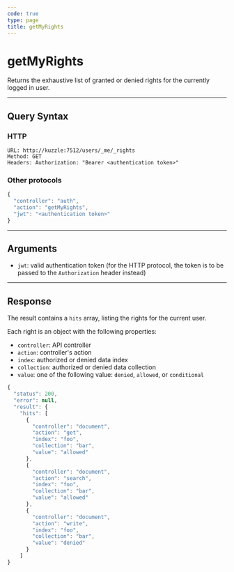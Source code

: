 ```yaml
---
code: true
type: page
title: getMyRights
---
```


# getMyRights

<SinceBadge version="1.0.0" />

Returns the exhaustive list of granted or denied rights for the currently logged in user.

---

## Query Syntax

### HTTP

```http
URL: http://kuzzle:7512/users/_me/_rights
Method: GET
Headers: Authorization: "Bearer <authentication token>"
```

### Other protocols

```js
{
  "controller": "auth",
  "action": "getMyRights",
  "jwt": "<authentication token>"
}
```

---

## Arguments

- `jwt`: valid authentication token (for the HTTP protocol, the token is to be passed to the `Authorization` header instead)

---

## Response

The result contains a `hits` array, listing the rights for the current user.

Each right is an object with the following properties:

- `controller`: API controller
- `action`: controller's action
- `index`: authorized or denied data index
- `collection`: authorized or denied data collection
- `value`: one of the following value: `denied`, `allowed`, or `conditional`

```javascript
{
  "status": 200,
  "error": null,
  "result": {
    "hits": [
      {
        "controller": "document",
        "action": "get",
        "index": "foo",
        "collection": "bar",
        "value": "allowed"
      },
      {
        "controller": "document",
        "action": "search",
        "index": "foo",
        "collection": "bar",
        "value": "allowed"
      },
      {
        "controller": "document",
        "action": "write",
        "index": "foo",
        "collection": "bar",
        "value": "denied"
      }
    ]
}
```
